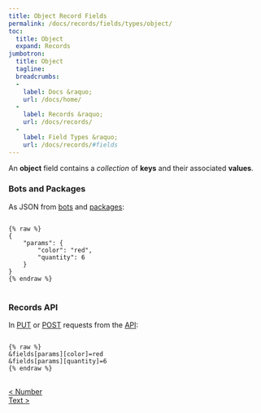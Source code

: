 ```yaml
---
title: Object Record Fields
permalink: /docs/records/fields/types/object/
toc:
  title: Object
  expand: Records
jumbotron:
  title: Object
  tagline: 
  breadcrumbs:
  -
    label: Docs &raquo;
    url: /docs/home/
  -
    label: Records &raquo;
    url: /docs/records/
  -
    label: Field Types &raquo;
    url: /docs/records/#fields
---
```


An **object** field contains a _collection_ of **keys** and their associated **values**.

### Bots and Packages

As JSON from [bots](/docs/bots/) and [packages](/docs/packages/):

<pre>
<code class="language-json">
{% raw %}
{
	"params": {
		"color": "red",
		"quantity": 6
	}
}
{% endraw %}
</code>
</pre>

### Records API

In [PUT](/docs/api/endpoints/records/#update) or [POST](/docs/api/endpoints/records/#create) requests from the [API](/docs/api/):

<pre>
<code class="language-text">
{% raw %}
&amp;fields[params][color]=red
&amp;fields[params][quantity]=6
{% endraw %}
</code>
</pre>

<div class="section-nav">
	<div class="left">
		<a href="/docs/records/fields/types/number/" class="prev">&lt; Number</a>
	</div>
	<div class="right align-right">
		<a href="/docs/records/fields/types/text/" class="next">Text &gt;</a>
	</div>
</div>
<div class="clear"></div>